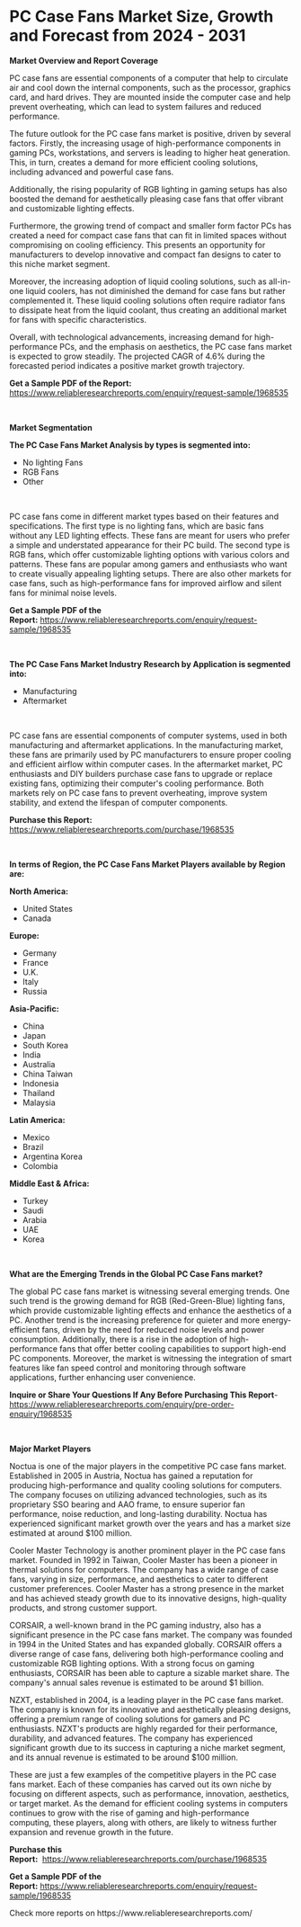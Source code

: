 <p><h1>PC Case Fans Market Size, Growth and Forecast from 2024 - 2031</h1></p><p><strong>Market Overview and Report Coverage</strong></p>
<p><p>PC case fans are essential components of a computer that help to circulate air and cool down the internal components, such as the processor, graphics card, and hard drives. They are mounted inside the computer case and help prevent overheating, which can lead to system failures and reduced performance.</p><p>The future outlook for the PC case fans market is positive, driven by several factors. Firstly, the increasing usage of high-performance components in gaming PCs, workstations, and servers is leading to higher heat generation. This, in turn, creates a demand for more efficient cooling solutions, including advanced and powerful case fans.</p><p>Additionally, the rising popularity of RGB lighting in gaming setups has also boosted the demand for aesthetically pleasing case fans that offer vibrant and customizable lighting effects.</p><p>Furthermore, the growing trend of compact and smaller form factor PCs has created a need for compact case fans that can fit in limited spaces without compromising on cooling efficiency. This presents an opportunity for manufacturers to develop innovative and compact fan designs to cater to this niche market segment.</p><p>Moreover, the increasing adoption of liquid cooling solutions, such as all-in-one liquid coolers, has not diminished the demand for case fans but rather complemented it. These liquid cooling solutions often require radiator fans to dissipate heat from the liquid coolant, thus creating an additional market for fans with specific characteristics.</p><p>Overall, with technological advancements, increasing demand for high-performance PCs, and the emphasis on aesthetics, the PC case fans market is expected to grow steadily. The projected CAGR of 4.6% during the forecasted period indicates a positive market growth trajectory.</p></p>
<p><strong>Get a Sample PDF of the Report:</strong> <a href="https://www.reliableresearchreports.com/enquiry/request-sample/1968535">https://www.reliableresearchreports.com/enquiry/request-sample/1968535</a></p>
<p>&nbsp;</p>
<p><strong>Market Segmentation</strong></p>
<p><strong>The PC Case Fans Market Analysis by types is segmented into:</strong></p>
<p><ul><li>No lighting Fans</li><li>RGB Fans</li><li>Other</li></ul></p>
<p>&nbsp;</p>
<p><p>PC case fans come in different market types based on their features and specifications. The first type is no lighting fans, which are basic fans without any LED lighting effects. These fans are meant for users who prefer a simple and understated appearance for their PC build. The second type is RGB fans, which offer customizable lighting options with various colors and patterns. These fans are popular among gamers and enthusiasts who want to create visually appealing lighting setups. There are also other markets for case fans, such as high-performance fans for improved airflow and silent fans for minimal noise levels.</p></p>
<p><strong>Get a Sample PDF of the Report:</strong>&nbsp;<a href="https://www.reliableresearchreports.com/enquiry/request-sample/1968535">https://www.reliableresearchreports.com/enquiry/request-sample/1968535</a></p>
<p>&nbsp;</p>
<p><strong>The PC Case Fans Market Industry Research by Application is segmented into:</strong></p>
<p><ul><li>Manufacturing</li><li>Aftermarket</li></ul></p>
<p>&nbsp;</p>
<p><p>PC case fans are essential components of computer systems, used in both manufacturing and aftermarket applications. In the manufacturing market, these fans are primarily used by PC manufacturers to ensure proper cooling and efficient airflow within computer cases. In the aftermarket market, PC enthusiasts and DIY builders purchase case fans to upgrade or replace existing fans, optimizing their computer's cooling performance. Both markets rely on PC case fans to prevent overheating, improve system stability, and extend the lifespan of computer components.</p></p>
<p><strong>Purchase this Report:</strong>&nbsp; <a href="https://www.reliableresearchreports.com/purchase/1968535">https://www.reliableresearchreports.com/purchase/1968535</a></p>
<p>&nbsp;</p>
<p><strong>In terms of Region, the PC Case Fans Market Players available by Region are:</strong></p>
<p>
    <p> <strong> North America: </strong>
        <ul>
            <li>United States</li>
            <li>Canada</li>
        </ul>
        </p> 
    <p> <strong> Europe: </strong>
        <ul>
            <li>Germany</li>
            <li>France</li>
            <li>U.K.</li>
            <li>Italy</li>
            <li>Russia</li>
        </ul>
        </p> 
    <p> <strong> Asia-Pacific: </strong>
        <ul>
            <li>China</li>
            <li>Japan</li>
            <li>South Korea</li>
            <li>India</li>
            <li>Australia</li>
            <li>China Taiwan</li>
            <li>Indonesia</li>
            <li>Thailand</li>
            <li>Malaysia</li>
        </ul>
        </p> 
    <p> <strong> Latin America: </strong>
        <ul>
            <li>Mexico</li>
            <li>Brazil</li>
            <li>Argentina Korea</li>
            <li>Colombia</li>
        </ul>
        </p> 
    <p> <strong> Middle East & Africa: </strong>
        <ul>
            <li>Turkey</li>
            <li>Saudi</li>
            <li>Arabia</li>
            <li>UAE</li>
            <li>Korea</li>
        </ul>
    </p>
    </p>
<p>&nbsp;</p>
<p><strong>What are the Emerging Trends in the Global PC Case Fans market?</strong></p>
<p><p>The global PC case fans market is witnessing several emerging trends. One such trend is the growing demand for RGB (Red-Green-Blue) lighting fans, which provide customizable lighting effects and enhance the aesthetics of a PC. Another trend is the increasing preference for quieter and more energy-efficient fans, driven by the need for reduced noise levels and power consumption. Additionally, there is a rise in the adoption of high-performance fans that offer better cooling capabilities to support high-end PC components. Moreover, the market is witnessing the integration of smart features like fan speed control and monitoring through software applications, further enhancing user convenience.</p></p>
<p><strong>Inquire or Share Your Questions If Any Before Purchasing This Report</strong>- <a href="https://www.reliableresearchreports.com/enquiry/pre-order-enquiry/1968535">https://www.reliableresearchreports.com/enquiry/pre-order-enquiry/1968535</a></p>
<p>&nbsp;</p>
<p><strong>Major Market Players</strong></p>
<p><p>Noctua is one of the major players in the competitive PC case fans market. Established in 2005 in Austria, Noctua has gained a reputation for producing high-performance and quality cooling solutions for computers. The company focuses on utilizing advanced technologies, such as its proprietary SSO bearing and AAO frame, to ensure superior fan performance, noise reduction, and long-lasting durability. Noctua has experienced significant market growth over the years and has a market size estimated at around $100 million.</p><p>Cooler Master Technology is another prominent player in the PC case fans market. Founded in 1992 in Taiwan, Cooler Master has been a pioneer in thermal solutions for computers. The company has a wide range of case fans, varying in size, performance, and aesthetics to cater to different customer preferences. Cooler Master has a strong presence in the market and has achieved steady growth due to its innovative designs, high-quality products, and strong customer support.</p><p>CORSAIR, a well-known brand in the PC gaming industry, also has a significant presence in the PC case fans market. The company was founded in 1994 in the United States and has expanded globally. CORSAIR offers a diverse range of case fans, delivering both high-performance cooling and customizable RGB lighting options. With a strong focus on gaming enthusiasts, CORSAIR has been able to capture a sizable market share. The company's annual sales revenue is estimated to be around $1 billion.</p><p>NZXT, established in 2004, is a leading player in the PC case fans market. The company is known for its innovative and aesthetically pleasing designs, offering a premium range of cooling solutions for gamers and PC enthusiasts. NZXT's products are highly regarded for their performance, durability, and advanced features. The company has experienced significant growth due to its success in capturing a niche market segment, and its annual revenue is estimated to be around $100 million.</p><p>These are just a few examples of the competitive players in the PC case fans market. Each of these companies has carved out its own niche by focusing on different aspects, such as performance, innovation, aesthetics, or target market. As the demand for efficient cooling systems in computers continues to grow with the rise of gaming and high-performance computing, these players, along with others, are likely to witness further expansion and revenue growth in the future.</p></p>
<p><strong>Purchase this Report:</strong>&nbsp;&nbsp;<a href="https://www.reliableresearchreports.com/purchase/1968535">https://www.reliableresearchreports.com/purchase/1968535</a></p>
<p></p>
<p><strong>Get a Sample PDF of the Report:</strong>&nbsp;<a href="https://www.reliableresearchreports.com/enquiry/request-sample/1968535">https://www.reliableresearchreports.com/enquiry/request-sample/1968535</a></p>
<p>Check more reports on https://www.reliableresearchreports.com/</p>
